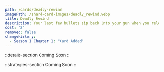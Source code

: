 ```yaml
---
path: /cards/deadly-rewind
imagePath: /shard-card-images/deadly_rewind.webp
title: Deadly Rewind
description: Your last few bullets zip back into your gun when you reload.
cost: "2"
removed: false
changeHistory:
  - Season 1 Chapter 1: "Card Added"
---
```


::details-section
Coming Soon
::

::strategies-section
Coming Soon
::
